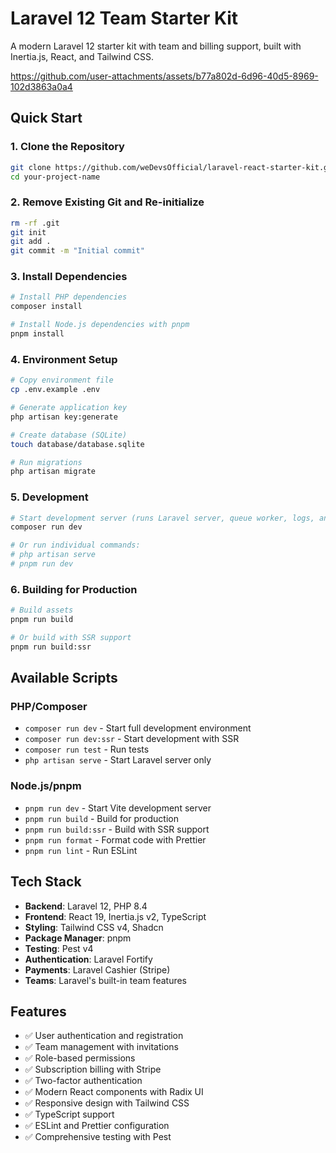 # Laravel 12 Team Starter Kit

A modern Laravel 12 starter kit with team and billing support, built with Inertia.js, React, and Tailwind CSS.

https://github.com/user-attachments/assets/b77a802d-6d96-40d5-8969-102d3863a0a4

## Quick Start

### 1. Clone the Repository

```bash
git clone https://github.com/weDevsOfficial/laravel-react-starter-kit.git your-project-name
cd your-project-name
```

### 2. Remove Existing Git and Re-initialize

```bash
rm -rf .git
git init
git add .
git commit -m "Initial commit"
```

### 3. Install Dependencies

```bash
# Install PHP dependencies
composer install

# Install Node.js dependencies with pnpm
pnpm install
```

### 4. Environment Setup

```bash
# Copy environment file
cp .env.example .env

# Generate application key
php artisan key:generate

# Create database (SQLite)
touch database/database.sqlite

# Run migrations
php artisan migrate
```

### 5. Development

```bash
# Start development server (runs Laravel server, queue worker, logs, and Vite)
composer run dev

# Or run individual commands:
# php artisan serve
# pnpm run dev
```

### 6. Building for Production

```bash
# Build assets
pnpm run build

# Or build with SSR support
pnpm run build:ssr
```

## Available Scripts

### PHP/Composer

- `composer run dev` - Start full development environment
- `composer run dev:ssr` - Start development with SSR
- `composer run test` - Run tests
- `php artisan serve` - Start Laravel server only

### Node.js/pnpm

- `pnpm run dev` - Start Vite development server
- `pnpm run build` - Build for production
- `pnpm run build:ssr` - Build with SSR support
- `pnpm run format` - Format code with Prettier
- `pnpm run lint` - Run ESLint

## Tech Stack

- **Backend**: Laravel 12, PHP 8.4
- **Frontend**: React 19, Inertia.js v2, TypeScript
- **Styling**: Tailwind CSS v4, Shadcn
- **Package Manager**: pnpm
- **Testing**: Pest v4
- **Authentication**: Laravel Fortify
- **Payments**: Laravel Cashier (Stripe)
- **Teams**: Laravel's built-in team features

## Features

- ✅ User authentication and registration
- ✅ Team management with invitations
- ✅ Role-based permissions
- ✅ Subscription billing with Stripe
- ✅ Two-factor authentication
- ✅ Modern React components with Radix UI
- ✅ Responsive design with Tailwind CSS
- ✅ TypeScript support
- ✅ ESLint and Prettier configuration
- ✅ Comprehensive testing with Pest
